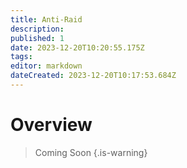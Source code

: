 ```yaml
---
title: Anti-Raid
description: 
published: 1
date: 2023-12-20T10:20:55.175Z
tags: 
editor: markdown
dateCreated: 2023-12-20T10:17:53.684Z
---
```


# Overview
> Coming Soon
{.is-warning}
